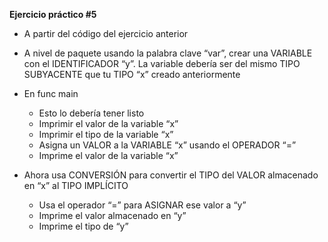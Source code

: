 **Ejercicio práctico #5**

- A partir del código del ejercicio anterior 

- A nivel de paquete usando la palabra clave “var”, crear una VARIABLE con el IDENTIFICADOR “y”. La variable debería ser del mismo TIPO SUBYACENTE que tu TIPO “x” creado anteriormente
	
- En func main
    - Esto lo debería tener listo
    - Imprimir el valor de la variable “x”
    - Imprimir el tipo de la variable “x”
    - Asigna un VALOR a la VARIABLE “x” usando el OPERADOR “=”
    - Imprime el valor de la variable “x”

- Ahora usa CONVERSIÓN para convertir el TIPO del VALOR almacenado en “x” al TIPO IMPLÍCITO
    - Usa el operador “=” para ASIGNAR ese valor a “y”
    - Imprime el valor almacenado en “y”
    - Imprime el tipo de “y”

